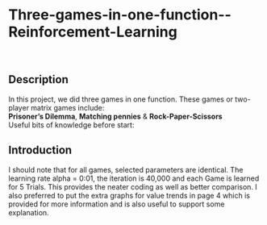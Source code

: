 # Three-games-in-one-function--Reinforcement-Learning
<br />

## Description

In this project, we did three games in one function. These games or two-player matrix games include: <br /> **Prisoner’s Dilemma**, **Matching pennies** & **Rock-Paper-Scissors** <br />
Useful bits of knowledge before start:
<br /> 

## Introduction 

I should note that for all games, selected parameters are identical. The learning rate alpha = 0:01, the iteration is 40,000 and each Game is learned for 5 Trials. This provides the neater coding as well as better comparison. I also preferred to put the extra graphs for value trends in page 4 which is provided for more information and
is also useful to support some explanation. 
